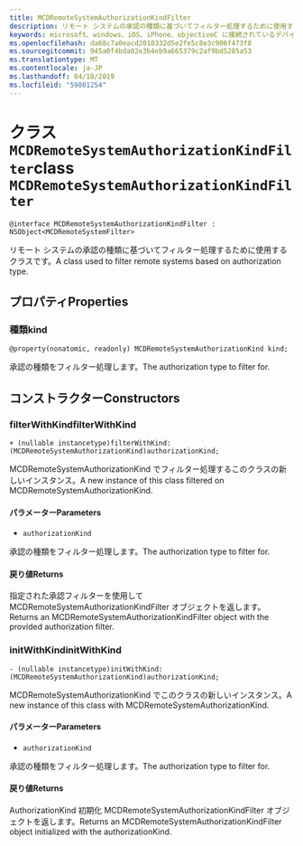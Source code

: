 ```yaml
---
title: MCDRemoteSystemAuthorizationKindFilter
description: リモート システムの承認の種類に基づいてフィルター処理するために使用するクラスです。
keywords: microsoft、windows、iOS、iPhone、objectiveC に接続されているデバイス、プロジェクトのローマ
ms.openlocfilehash: da68c7a0eacd2018332d5e2fe5c8e3c906f473f8
ms.sourcegitcommit: 945a0f4bda02e3b4eb9a665379c2af9bd5285a53
ms.translationtype: MT
ms.contentlocale: ja-JP
ms.lasthandoff: 04/18/2019
ms.locfileid: "59801254"
---
```

# <a name="class-mcdremotesystemauthorizationkindfilter"></a><span data-ttu-id="ac371-104">クラス `MCDRemoteSystemAuthorizationKindFilter`</span><span class="sxs-lookup"><span data-stu-id="ac371-104">class `MCDRemoteSystemAuthorizationKindFilter`</span></span> 

```
@interface MCDRemoteSystemAuthorizationKindFilter : NSObject<MCDRemoteSystemFilter>
```  

<span data-ttu-id="ac371-105">リモート システムの承認の種類に基づいてフィルター処理するために使用するクラスです。</span><span class="sxs-lookup"><span data-stu-id="ac371-105">A class used to filter remote systems based on authorization type.</span></span>

## <a name="properties"></a><span data-ttu-id="ac371-106">プロパティ</span><span class="sxs-lookup"><span data-stu-id="ac371-106">Properties</span></span>

### <a name="kind"></a><span data-ttu-id="ac371-107">種類</span><span class="sxs-lookup"><span data-stu-id="ac371-107">kind</span></span>
`@property(nonatomic, readonly) MCDRemoteSystemAuthorizationKind kind;`

<span data-ttu-id="ac371-108">承認の種類をフィルター処理します。</span><span class="sxs-lookup"><span data-stu-id="ac371-108">The authorization type to filter for.</span></span>

## <a name="constructors"></a><span data-ttu-id="ac371-109">コンストラクター</span><span class="sxs-lookup"><span data-stu-id="ac371-109">Constructors</span></span>

### <a name="filterwithkind"></a><span data-ttu-id="ac371-110">filterWithKind</span><span class="sxs-lookup"><span data-stu-id="ac371-110">filterWithKind</span></span>
`+ (nullable instancetype)filterWithKind:(MCDRemoteSystemAuthorizationKind)authorizationKind;`

<span data-ttu-id="ac371-111">MCDRemoteSystemAuthorizationKind でフィルター処理するこのクラスの新しいインスタンス。</span><span class="sxs-lookup"><span data-stu-id="ac371-111">A new instance of this class filtered on MCDRemoteSystemAuthorizationKind.</span></span>

#### <a name="parameters"></a><span data-ttu-id="ac371-112">パラメーター</span><span class="sxs-lookup"><span data-stu-id="ac371-112">Parameters</span></span> 
* `authorizationKind` 

<span data-ttu-id="ac371-113">承認の種類をフィルター処理します。</span><span class="sxs-lookup"><span data-stu-id="ac371-113">The authorization type to filter for.</span></span>

#### <a name="returns"></a><span data-ttu-id="ac371-114">戻り値</span><span class="sxs-lookup"><span data-stu-id="ac371-114">Returns</span></span>
<span data-ttu-id="ac371-115">指定された承認フィルターを使用して MCDRemoteSystemAuthorizationKindFilter オブジェクトを返します。</span><span class="sxs-lookup"><span data-stu-id="ac371-115">Returns an MCDRemoteSystemAuthorizationKindFilter object with the provided authorization filter.</span></span>

### <a name="initwithkind"></a><span data-ttu-id="ac371-116">initWithKind</span><span class="sxs-lookup"><span data-stu-id="ac371-116">initWithKind</span></span>
`- (nullable instancetype)initWithKind:(MCDRemoteSystemAuthorizationKind)authorizationKind;`

<span data-ttu-id="ac371-117">MCDRemoteSystemAuthorizationKind でこのクラスの新しいインスタンス。</span><span class="sxs-lookup"><span data-stu-id="ac371-117">A new instance of this class with MCDRemoteSystemAuthorizationKind.</span></span>

#### <a name="parameters"></a><span data-ttu-id="ac371-118">パラメーター</span><span class="sxs-lookup"><span data-stu-id="ac371-118">Parameters</span></span> 
* `authorizationKind` 

<span data-ttu-id="ac371-119">承認の種類をフィルター処理します。</span><span class="sxs-lookup"><span data-stu-id="ac371-119">The authorization type to filter for.</span></span>

#### <a name="returns"></a><span data-ttu-id="ac371-120">戻り値</span><span class="sxs-lookup"><span data-stu-id="ac371-120">Returns</span></span>
<span data-ttu-id="ac371-121">AuthorizationKind 初期化 MCDRemoteSystemAuthorizationKindFilter オブジェクトを返します。</span><span class="sxs-lookup"><span data-stu-id="ac371-121">Returns an MCDRemoteSystemAuthorizationKindFilter object initialized with the authorizationKind.</span></span>